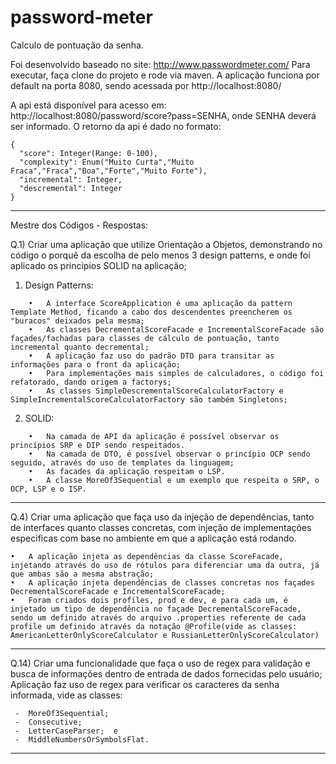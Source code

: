 # password-meter

Calculo de pontuação da senha.

Foi desenvolvido baseado no site: http://www.passwordmeter.com/
Para executar, faça clone do projeto e rode via maven.
A aplicação funciona por default na porta 8080, sendo acessada por http://localhost:8080/

A api está disponível para acesso em: http://localhost:8080/password/score?pass=SENHA, onde SENHA deverá ser informado.
O retorno da api é dado no formato:
```
{
  "score": Integer(Range: 0-100),
  "complexity": Enum("Muito Curta","Muito Fraca","Fraca","Boa","Forte","Muito Forte"),
  "incremental": Integer,
  "descremental": Integer
}
```
----------------------------------------------------------------------------------------------------------------------------
Mestre dos Códigos - Respostas:

Q.1) Criar uma aplicação que utilize Orientação a Objetos, demonstrando no código o porquê da escolha de pelo menos 3 design patterns, e onde foi aplicado os principios SOLID na aplicação;

  1.	Design Patterns:
```    
    •	A interface ScoreApplication é uma aplicação da pattern Template Method, ficando a cabo dos descendentes preencherem os "buracos" deixados pela mesma;
    •	As classes DecrementalScoreFacade e IncrementalScoreFacade são façades/fachadas para classes de cálculo de pontuação, tanto incremental quanto decremental; 
    •	A aplicação faz uso do padrão DTO para transitar as informações para o front da aplicação; 
    •	Para implementações mais simples de calculadores, o código foi refatorado, dando origem a factorys;
    •	As classes SimpleDescrementalScoreCalculatorFactory e  SimpleIncrementalScoreCalculatorFactory são também Singletons;
```    
  2.	SOLID:
```  
    •	Na camada de API da aplicação é possível observar os princípios SRP e DIP sendo respeitados. 
    •	Na camada de DTO, é possível observar o princípio OCP sendo seguido, através do uso de templates da linguagem;
    •	As facades da aplicação respeitam o LSP. 
    •	A classe MoreOf3Sequential e um exemplo que respeita o SRP, o OCP, LSP e o ISP. 
```    
-----
Q.4) Criar uma aplicação que faça uso da injeção de dependências, tanto de interfaces quanto classes concretas, com injeção de implementações especificas com base no ambiente em que a aplicação está rodando.
```
•	A aplicação injeta as dependências da classe ScoreFacade, injetando através do uso de rótulos para diferenciar uma da outra, já que ambas são a mesma abstração;
•	A aplicação injeta dependências de classes concretas nos façades DecrementalScoreFacade e IncrementalScoreFacade;
•	Foram criados dois profiles, prod e dev, e para cada um, é injetado um tipo de dependência no façade DecrementalScoreFacade, sendo um definido através do arquivo .properties referente de cada profile um definido através da notação @Profile(vide as classes: AmericanLetterOnlyScoreCalculator e RussianLetterOnlyScoreCalculator)
```    
-----
Q.14) Criar uma funcionalidade que faça o uso de regex para validação e busca de informações dentro de entrada de dados fornecidas pelo usuário; 
  Aplicação faz uso de regex para verificar os caracteres da senha informada, vide as classes: 
```
 -	MoreOf3Sequential; 
 -	Consecutive;
 -	LetterCaseParser;  e 
 -	MiddleNumbersOrSymbolsFlat.
```
-----
